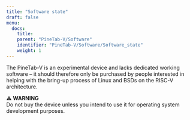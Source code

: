 ```yaml
---
title: "Software state"
draft: false
menu:
  docs:
    title:
    parent: "PineTab-V/Software"
    identifier: "PineTab-V/Software/Software_state"
    weight: 1
---
```


The PineTab-V is an experimental device and lacks dedicated working software – it should therefore only be purchased by people interested in helping with the bring-up process of Linux and BSDs on the RISC-V architecture. 

**⚠️ WARNING**\
Do not buy the device unless you intend to use it for operating system development purposes.
